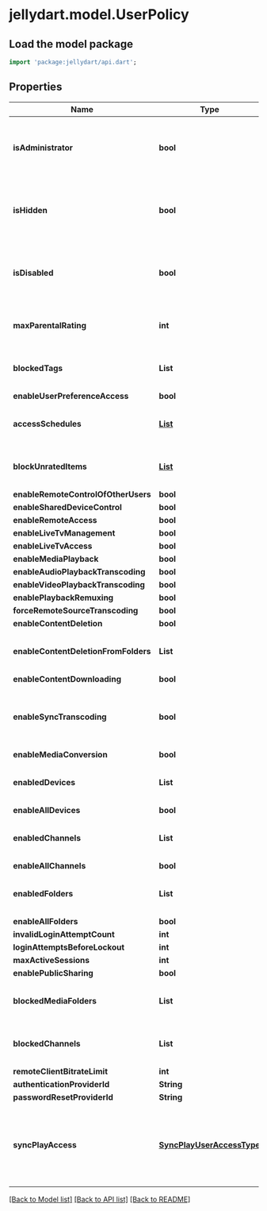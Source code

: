 # jellydart.model.UserPolicy

## Load the model package
```dart
import 'package:jellydart/api.dart';
```

## Properties
Name | Type | Description | Notes
------------ | ------------- | ------------- | -------------
**isAdministrator** | **bool** | Gets or sets a value indicating whether this instance is administrator. | [optional] 
**isHidden** | **bool** | Gets or sets a value indicating whether this instance is hidden. | [optional] 
**isDisabled** | **bool** | Gets or sets a value indicating whether this instance is disabled. | [optional] 
**maxParentalRating** | **int** | Gets or sets the max parental rating. | [optional] 
**blockedTags** | **List<String>** |  | [optional] [default to const []]
**enableUserPreferenceAccess** | **bool** |  | [optional] 
**accessSchedules** | [**List<AccessSchedule>**](AccessSchedule.md) |  | [optional] [default to const []]
**blockUnratedItems** | [**List<UnratedItem>**](UnratedItem.md) |  | [optional] [default to const []]
**enableRemoteControlOfOtherUsers** | **bool** |  | [optional] 
**enableSharedDeviceControl** | **bool** |  | [optional] 
**enableRemoteAccess** | **bool** |  | [optional] 
**enableLiveTvManagement** | **bool** |  | [optional] 
**enableLiveTvAccess** | **bool** |  | [optional] 
**enableMediaPlayback** | **bool** |  | [optional] 
**enableAudioPlaybackTranscoding** | **bool** |  | [optional] 
**enableVideoPlaybackTranscoding** | **bool** |  | [optional] 
**enablePlaybackRemuxing** | **bool** |  | [optional] 
**forceRemoteSourceTranscoding** | **bool** |  | [optional] 
**enableContentDeletion** | **bool** |  | [optional] 
**enableContentDeletionFromFolders** | **List<String>** |  | [optional] [default to const []]
**enableContentDownloading** | **bool** |  | [optional] 
**enableSyncTranscoding** | **bool** | Gets or sets a value indicating whether [enable synchronize]. | [optional] 
**enableMediaConversion** | **bool** |  | [optional] 
**enabledDevices** | **List<String>** |  | [optional] [default to const []]
**enableAllDevices** | **bool** |  | [optional] 
**enabledChannels** | **List<String>** |  | [optional] [default to const []]
**enableAllChannels** | **bool** |  | [optional] 
**enabledFolders** | **List<String>** |  | [optional] [default to const []]
**enableAllFolders** | **bool** |  | [optional] 
**invalidLoginAttemptCount** | **int** |  | [optional] 
**loginAttemptsBeforeLockout** | **int** |  | [optional] 
**maxActiveSessions** | **int** |  | [optional] 
**enablePublicSharing** | **bool** |  | [optional] 
**blockedMediaFolders** | **List<String>** |  | [optional] [default to const []]
**blockedChannels** | **List<String>** |  | [optional] [default to const []]
**remoteClientBitrateLimit** | **int** |  | [optional] 
**authenticationProviderId** | **String** |  | [optional] 
**passwordResetProviderId** | **String** |  | [optional] 
**syncPlayAccess** | [**SyncPlayUserAccessType**](SyncPlayUserAccessType.md) | Gets or sets a value indicating what SyncPlay features the user can access. | [optional] 

[[Back to Model list]](../README.md#documentation-for-models) [[Back to API list]](../README.md#documentation-for-api-endpoints) [[Back to README]](../README.md)


